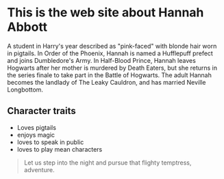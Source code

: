 # This is the web site about Hannah Abbott

A student in Harry's year described as "pink-faced" with blonde hair worn in pigtails. In Order of the Phoenix, Hannah is named a Hufflepuff prefect and joins Dumbledore's Army. In Half-Blood Prince, Hannah leaves Hogwarts after her mother is murdered by Death Eaters, but she returns in the series finale to take part in the Battle of Hogwarts. The adult Hannah becomes the landlady of The Leaky Cauldron, and has married Neville Longbottom.

## Character traits

* Loves pigtails
* enjoys magic
* loves to speak in public
* loves to play mean characters

> Let us step into the night and pursue that flighty temptress, adventure.
